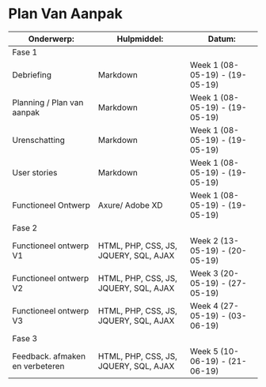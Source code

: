 # Plan Van Aanpak

 Onderwerp: | Hulpmiddel: | Datum: |
 ------- |-------- | ------- |
 Fase 1|
 Debriefing | Markdown | Week 1 (08-05-19) - (19-05-19)
 Planning / Plan van aanpak | Markdown | Week 1 (08-05-19) - (19-05-19)
 Urenschatting | Markdown | Week 1 (08-05-19) - (19-05-19)
 User stories | Markdown | Week 1 (08-05-19) - (19-05-19)
 Functioneel Ontwerp | Axure/ Adobe XD | Week 1 (08-05-19) - (19-05-19)
 Fase 2|
 Functioneel ontwerp V1 | HTML, PHP, CSS, JS, JQUERY, SQL, AJAX | Week 2 (13-05-19) - (20-05-19)
 Functioneel ontwerp V2 | HTML, PHP, CSS, JS, JQUERY, SQL, AJAX | Week 3 (20-05-19) - (27-05-19)
 Functioneel ontwerp V3 | HTML, PHP, CSS, JS, JQUERY, SQL, AJAX | Week 4 (27-05-19) - (03-06-19)
 Fase 3|
 Feedback. afmaken en verbeteren | HTML, PHP, CSS, JS, JQUERY, SQL, AJAX | Week 5 (10-06-19) - (21-06-19)
